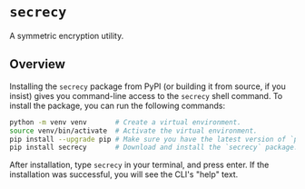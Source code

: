 # `secrecy`

A symmetric encryption utility.

## Overview

Installing the `secrecy` package from PyPI (or building
it from source, if you insist) gives you command-line access
to the `secrecy` shell command. To install the package,
you can run the following commands:

```bash
python -m venv venv       # Create a virtual environment.
source venv/bin/activate  # Activate the virtual environment.
pip install --upgrade pip # Make sure you have the latest version of `pip`.
pip install secrecy       # Download and install the `secrecy` package.
```

After installation, type `secrecy` in your terminal, and press enter.
If the installation was successful, you will see the CLI's "help" text.
